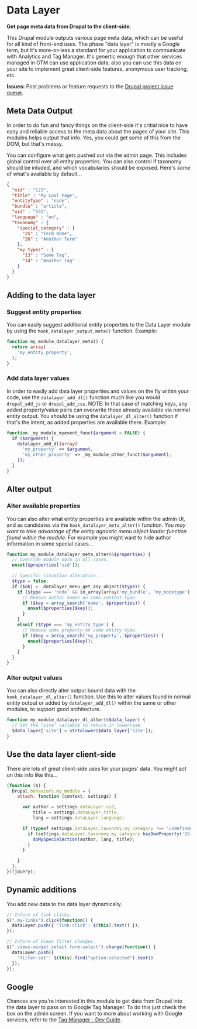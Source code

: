 Data Layer
==============
**Get page meta data from Drupal to the client-side.**

This Drupal module outputs various page meta data, which can be useful for all kind of front-end uses.
The phase "data layer" is mostly a Google term, but it's more-or-less a standard for your application to communicate with Analytics and Tag Manager. It's genertic enough that other services managed in GTM can use application data, also you can use this data on your site to implement great client-side features, anonymous user tracking, etc.

**Issues:** Post problems or feature requests to the [Drupal project issue queue](https://drupal.org/project/issues/datalayer).

## Meta Data Output
In order to do fun and fancy things on the client-side it's critial nice to have easy and reliable access to the meta data about the pages of your site. This modules helps output that info. Yes, you could get some of this from the DOM, but that's messy.

You can configure what gets pushed out via the admin page. This includes global control over all entity properties. You can also control if taxonomy should be inluded, and which vocabularies should be exposed. Here's _some_ of what's available by default...
```json
{
  "nid" : "123",
  "title" : "My Cool Page",
  "entityType" : "node",
  "bundle" : "article",
  "uid" : "555",
  "language" : "en",
  "taxonomy" : {
    "special_category" : {
      "25" : "Term Name",
      "26" : "Another Term"
    },
    "my_types" : {
      "13" : "Some Tag",
      "14" : "Another Tag"
    }
  }
}
```

## Adding to the data layer

### Suggest entity properties
You can easily suggest additional entity properties to the Data Layer module by using the `hook_datalayer_output_meta()` function. Example:
```php
function my_module_datalayer_meta() {  
  return array(
    'my_entity_property',
  );
}
```

### Add data layer values
In order to easily add data layer properties and values on the fly within your code, use the `datalayer_add_dl()` function much like you would `drupal_add_js` or `drupal_add_css`.
NOTE: In that case of matching keys, any added property/value pairs can overwrite those already available via normal entity output. You _should_ be using the `datalayer_dl_alter()` function if that's the intent, as added properties are available there.
Example:
```php
function _my_module_myevent_func($argument = FALSE) {
  if ($argument) {
    datalayer_add_dl(array(
      'my_property' => $argument,
      'my_other_property' => _my_module_other_funct($argument),
    ));
  }
}
```

## Alter output

### Alter available properties
You can also alter what entity properties are available within the admin UI, and as candidates via the `hook_datalayer_meta_alter()` function. _You may want to take advantage of the entity agnostic menu object loader function found within the module._ For example you might want to hide author information in some special cases...
```php
function my_module_datalayer_meta_alter(&$properties) {
  // Override module norm in all cases.
  unset($properties['uid']);

  // Specific situation alteration...
  $type = false;
  if ($obj = _datalayer_menu_get_any_object($type)) {
    if ($type === 'node' && in_array(array('my_bundle', 'my_nodetype'), $obj->type)) {
      // Remove author names on some content type.
      if ($key = array_search('name', $properties)) {
        unset($properties[$key]);
      }
    }
    elseif ($type === 'my_entity_type') {
      // Remove some property on some entity type.
      if ($key = array_search('my_property', $properties)) {
        unset($properties[$key]);
      }
    }
  }
}
```

### Alter output values
You can also directly alter output bound data with the `hook_datalayer_dl_alter()` function. Use this to alter values found in normal entity output or added by `datalayer_add_dl()` within the same or other modules, to support good architecture.
```php
function my_module_datalayer_dl_alter(&$data_layer) {
  // Set the "site" variable to return in lowercase.
  $data_layer['site'] = strtolower($data_layer['site']);
}
```

## Use the data layer client-side
There are lots of great client-side uses for your pages' data. You might act on this info like this...
```javascript
(function ($) {
  Drupal.behaviors.my_module = {
    attach: function (context, settings) {

      var author = settings.dataLayer.uid,
          title = settings.dataLayer.title,
          lang = settings.dataLayer.language;

      if (typeof settings.dataLayer.taxonomy.my_category !== 'undefined') {
        if (settings.dataLayer.taxonomy.my_category.hasOwnProperty('25')) {
          doMySpecialAction(author, lang, title);
        }
      }

    }
  };
})(jQuery);
```

## Dynamic additions
You add new data to the data layer dynamically.
```javascript
// Inform of link clicks.
$(".my-links").click(function() {
  dataLayer.push({ 'link-click': $(this).text() });
});

// Inform of Views filter changes.
$(".views-widget select.form-select").change(function() {
  dataLayer.push({
    'filter-set': $(this).find("option:selected").text()
  });
});
```

## Google
Chances are you're interested in this module to get data from Drupal into the data layer to pass on to Google Tag Manager.
To do this just check the box on the admin screen. If you want to more about working with Google services, refer to the [Tag Manager - Dev Guide](https://developers.google.com/tag-manager/devguide).

